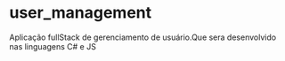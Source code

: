 # user_management
Aplicação fullStack de gerenciamento de usuário.Que sera desenvolvido nas linguagens C# e JS 
